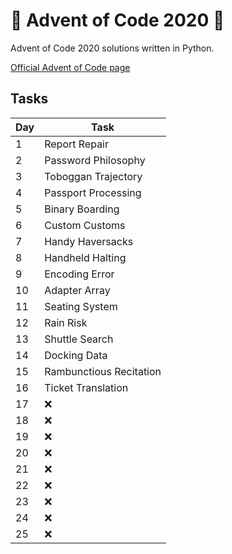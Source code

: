 # 🎄 Advent of Code 2020 🎄

Advent of Code 2020 solutions written in Python.

[Official Advent of Code page](https://adventofcode.com/2020)

## Tasks

| Day | Task                    |
| --- | ----------------------- |
| 1   | Report Repair           |
| 2   | Password Philosophy     |
| 3   | Toboggan Trajectory     |
| 4   | Passport Processing     |
| 5   | Binary Boarding         |
| 6   | Custom Customs          |
| 7   | Handy Haversacks        |
| 8   | Handheld Halting        |
| 9   | Encoding Error          |
| 10  | Adapter Array           |
| 11  | Seating System          |
| 12  | Rain Risk               |
| 13  | Shuttle Search          |
| 14  | Docking Data            |
| 15  | Rambunctious Recitation |
| 16  | Ticket Translation      |
| 17  | ❌                      |
| 18  | ❌                      |
| 19  | ❌                      |
| 20  | ❌                      |
| 21  | ❌                      |
| 22  | ❌                      |
| 23  | ❌                      |
| 24  | ❌                      |
| 25  | ❌                      |
